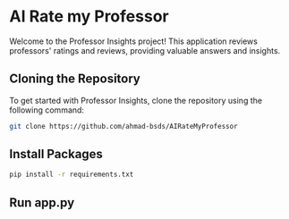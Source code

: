 # AI Rate my Professor

Welcome to the Professor Insights project! This application reviews professors' ratings and reviews, providing valuable answers and insights.

## Cloning the Repository

To get started with Professor Insights, clone the repository using the following command:

```bash
git clone https://github.com/ahmad-bsds/AIRateMyProfessor
```

## Install Packages

```bash
pip install -r requirements.txt
```

## Run app.py


